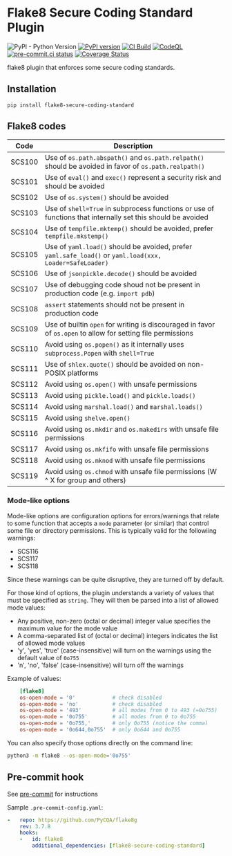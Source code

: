 # Flake8 Secure Coding Standard Plugin

![PyPI - Python Version](https://img.shields.io/pypi/pyversions/flake8-secure-coding-standard?label=Python) [![PyPI version](https://badge.fury.io/py/flake8-secure-coding-standard.svg)](https://badge.fury.io/py/flake8-secure-coding-standard) [![CI Build](https://github.com/Takishima/flake8-secure-coding-standard/actions/workflows/ci.yml/badge.svg)](https://github.com/Takishima/flake8-secure-coding-standard/actions/workflows/ci.yml) [![CodeQL](https://github.com/Takishima/flake8-secure-coding-standard/actions/workflows/codeql-analysis.yml/badge.svg)](https://github.com/Takishima/flake8-secure-coding-standard/actions/workflows/codeql-analysis.yml) [![pre-commit.ci status](https://results.pre-commit.ci/badge/github/Takishima/flake8-secure-coding-standard/main.svg)](https://results.pre-commit.ci/latest/github/Takishima/flake8-secure-coding-standard/main) [![Coverage Status](https://coveralls.io/repos/github/Takishima/flake8-secure-coding-standard/badge.svg?branch=main)](https://coveralls.io/github/Takishima/flake8-secure-coding-standard?branch=main)


flake8 plugin that enforces some secure coding standards.

## Installation

    pip install flake8-secure-coding-standard

## Flake8 codes

| Code   | Description                                                                                                   |
|--------|---------------------------------------------------------------------------------------------------------------|
| SCS100 | Use of `os.path.abspath()` and `os.path.relpath()` should be avoided in favor of `os.path.realpath()`         |
| SCS101 | Use of `eval()` and `exec()` represent a security risk and should be avoided                                  |
| SCS102 | Use of `os.system()` should be avoided                                                                        |
| SCS103 | Use of `shell=True` in subprocess functions or use of functions that internally set this should be avoided    |
| SCS104 | Use of `tempfile.mktemp()` should be avoided, prefer `tempfile.mkstemp()`                                     |
| SCS105 | Use of `yaml.load()` should be avoided, prefer `yaml.safe_load()` or `yaml.load(xxx, Loader=SafeLoader)`      |
| SCS106 | Use of `jsonpickle.decode()` should be avoided                                                                |
| SCS107 | Use of debugging code shoud not be present in production code (e.g. `import pdb`)                             |
| SCS108 | `assert` statements should not be present in production code                                                  |
| SCS109 | Use of builtin `open` for writing is discouraged in favor of `os.open` to allow for setting file permissions  |
| SCS110 | Avoid using `os.popen()` as it internally uses `subprocess.Popen` with `shell=True`                           |
| SCS111 | Use of `shlex.quote()` should be avoided on non-POSIX platforms                                               |
| SCS112 | Avoid using `os.open()` with unsafe permissions                                                               |
| SCS113 | Avoid using `pickle.load()` and `pickle.loads()`                                                              |
| SCS114 | Avoid using `marshal.load()` and `marshal.loads()`                                                            |
| SCS115 | Avoid using `shelve.open()`                                                                                   |
| SCS116 | Avoid using `os.mkdir` and `os.makedirs` with unsafe file permissions                                         |
| SCS117 | Avoid using `os.mkfifo` with unsafe file permissions                                                          |
| SCS118 | Avoid using `os.mknod` with unsafe file permissions                                                           |
| SCS119 | Avoid using `os.chmod` with unsafe file permissions (W ^ X for group and others)                              |


### Mode-like options

Mode-like options are configuration options for errors/warnings that relate to some function that accepts a `mode`
parameter (or similar) that control some file or directory permissions. This is typically valid for the followiing warnings:

- SCS116
- SCS117
- SCS118

Since these warnings can be quite disruptive, they are turned off by default.

For those kind of options, the plugin understands a variety of values that must be specified as `string`. They will then
be parsed into a list of allowed mode values:

- Any positive, non-zero (octal or decimal) integer value specifies the maximum value for the mode value
- A comma-separated list of (octal or decimal) integers indicates the list of allowed mode values
- 'y', 'yes', 'true' (case-insensitive) will turn on the warnings using the default value of `0o755`
- 'n', 'no', 'false' (case-insensitive) will turn off the warnings

Example of values:
```toml
    [flake8]
    os-open-mode = '0'            # check disabled
    os-open-mode = 'no'           # check disabled
    os-open-mode = '493'          # all modes from 0 to 493 (=0o755)
    os-open-mode = '0o755'        # all modes from 0 to 0o755
    os-open-mode = '0o755,'       # only 0o755 (notice the comma)
    os-open-mode = '0o644,0o755'  # only 0o644 and 0o755
```

You can also specify those options directly on the command line:

```sh
python3 -m flake8 --os-open-mode='0o755'
```

## Pre-commit hook

See [pre-commit](https://github.com/pre-commit/pre-commit) for instructions

Sample `.pre-commit-config.yaml`:

```yaml
-   repo: https://github.com/PyCQA/flake8g
    rev: 3.7.8
    hooks:
    -   id: flake8
        additional_dependencies: [flake8-secure-coding-standard]
```
